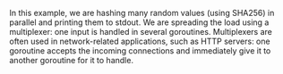 In this example, we are hashing many random values (using SHA256) in parallel and printing them to stdout. We are spreading the load using a multiplexer: one input is handled in several goroutines. Multiplexers are often used in network-related applications, such as HTTP servers: one goroutine accepts the incoming connections and immediately give it to another goroutine for it to handle.